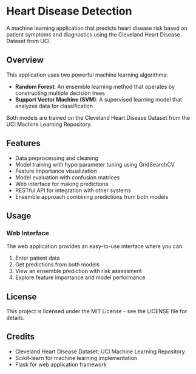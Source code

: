 # Heart Disease Detection

A machine learning application that predicts heart disease risk based on patient symptoms and diagnostics using the Cleveland Heart Disease Dataset from UCI.

## Overview

This application uses two powerful machine learning algorithms:
- **Random Forest**: An ensemble learning method that operates by constructing multiple decision trees
- **Support Vector Machine (SVM)**: A supervised learning model that analyzes data for classification

Both models are trained on the Cleveland Heart Disease Dataset from the UCI Machine Learning Repository.

## Features

- Data preprocessing and cleaning
- Model training with hyperparameter tuning using GridSearchCV
- Feature importance visualization
- Model evaluation with confusion matrices
- Web interface for making predictions
- RESTful API for integration with other systems
- Ensemble approach combining predictions from both models

## Usage

### Web Interface

The web application provides an easy-to-use interface where you can:
1. Enter patient data
2. Get predictions from both models
3. View an ensemble prediction with risk assessment
4. Explore feature importance and model performance

## License

This project is licensed under the MIT License - see the LICENSE file for details.

## Credits

- Cleveland Heart Disease Dataset: UCI Machine Learning Repository
- Scikit-learn for machine learning implementation
- Flask for web application framework 
